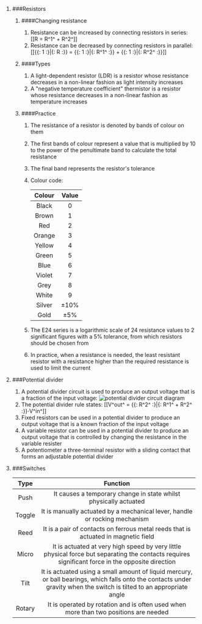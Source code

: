 1. ###Resistors

    1. ####Changing resistance

        1. Resistance can be increased by connecting resistors in series: [[R = R^1^ + R^2^]]
        2. Resistance can be decreased by connecting resistors in parallel: [[{{: 1 :}|{: R :}} = {{: 1 :}|{: R^1^ :}} + {{: 1 :}|{: R^2^ :}}]]
    2. ####Types

        1. A light-dependent resistor (LDR) is a resistor whose resistance decreases in a non-linear fashion as light intensity increases
        2. A "negative temperature coefficient" thermistor is a resistor whose resistance decreases in a non-linear fashion as temperature increases
    3. ####Practice

        1. The resistance of a resistor is denoted by bands of colour on them
        2. The first bands of colour represent a value that is multiplied by 10 to the power of the penultimate band to calculate the total resistance
        3. The final band represents the resistor's tolerance
        4. Colour code:

            |Colour|Value|
            |:----:|:---:|
            |Black |  0  |
            |Brown |  1  |
            | Red  |  2  |
            |Orange|  3  |
            |Yellow|  4  |
            |Green |  5  |
            | Blue |  6  |
            |Violet|  7  |
            | Grey |  8  |
            |White |  9  |
            |Silver|±10% |
            | Gold | ±5% |
        5. The E24 series is a logarithmic scale of 24 resistance values to 2 significant figures with a 5% tolerance, from which resistors should be chosen from
        6. In practice, when a resistance is needed, the least resistant resistor with a resistance higher than the required resistance is used to limit the current
2. ###Potential divider

    1. A potential divider circuit is used to produce an output voltage that is a fraction of the input voltage: ![potential divider circuit diagram](/gcse/img/electronics/potentialdivider.png)
    2. The potential divider rule states: [[V^out^ = {{: R^2^ :}|{: R^1^ + R^2^ :}}⋅V^in^]]
    3. Fixed resistors can be used in a potential divider to produce an output voltage that is a known fraction of the input voltage
    4. A variable resistor can be used in a potential divider to produce an output voltage that is controlled by changing the resistance in the variable resister
    5. A potentiometer a three-terminal resistor with a sliding contact that forms an adjustable potential divider
3. ###Switches

    | Type |Function|
    |:----:|:------:|
    | Push |It causes a temporary change in state whilst physically actuated|
    |Toggle|It is manually actuated by a mechanical lever, handle or rocking mechanism|
    | Reed |It is a pair of contacts on ferrous metal reeds that is actuated in magnetic field|
    |Micro |It is actuated at very high speed by very little physical force but separating the contacts requires significant force in the opposite direction|
    | Tilt |It is actuated using a small amount of liquid mercury, or ball bearings, which falls onto the contacts under gravity when the switch is tilted to an appropriate angle|
    |Rotary|It is operated by rotation and is often used when more than two positions are needed|
